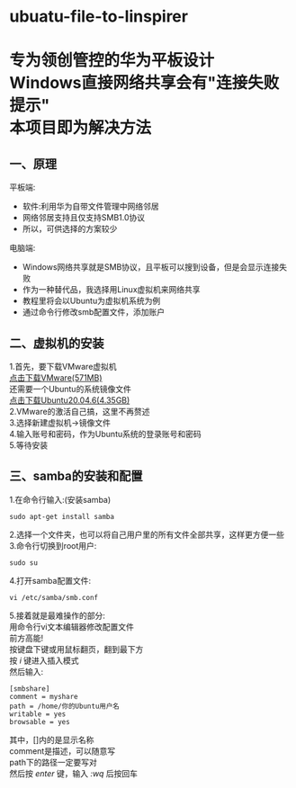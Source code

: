 # ubuatu-file-to-linspirer
专为领创管控的华为平板设计<br>
Windows直接网络共享会有"连接失败提示"<br>
本项目即为解决方法
====
一、原理
----
平板端:<br>
* 软件:利用华为自带文件管理中网络邻居<br>
* 网络邻居支持且仅支持SMB1.0协议<br>
* 所以，可供选择的方案较少<br>

电脑端:<br>
* Windows网络共享就是SMB协议，且平板可以搜到设备，但是会显示连接失败<br>
* 作为一种替代品，我选择用Linux虚拟机来网络共享<br>
* 教程里将会以Ubuntu为虚拟机系统为例<br>
* 通过命令行修改smb配置文件，添加账户<br>

二、虚拟机的安装
----
1.首先，要下载VMware虚拟机<br>
[点击下载VMware(571MB)](https://www.onlinedown.net/soft/2062.htm/)<br>
还需要一个Ubuntu的系统镜像文件<br>
[点击下载Ubuntu20.04.6(4.35GB)](http://mirrors.aliyun.com/ubuntu-releases/20.04/ubuntu-20.04.6-desktop-amd64.iso?spm=a2c6h.25603864.0.0.7f684509MplJ8J)<br>
2.VMware的激活自己搞，这里不再赘述<br>
3.选择新建虚拟机→镜像文件<br>
4.输入账号和密码，作为Ubuntu系统的登录账号和密码<br>
5.等待安装

三、samba的安装和配置
----
1.在命令行输入:(安装samba)
```
sudo apt-get install samba
```
2.选择一个文件夹，也可以将自己用户里的所有文件全部共享，这样更方便一些<br>
3.命令行切换到root用户:
```
sudo su
```
4.打开samba配置文件:
```
vi /etc/samba/smb.conf
```
5.接着就是最难操作的部分:<br>
用命令行vi文本编辑器修改配置文件<br>
前方高能!<br>
按键盘下键或用鼠标翻页，翻到最下方<br>
按 *i* 键进入插入模式<br>
然后输入:
```
[smbshare]
comment = myshare
path = /home/你的Ubuntu用户名
writable = yes
browsable = yes
```
其中，[]内的是显示名称<br>
comment是描述，可以随意写<br>
path下的路径一定要写对<br>
然后按 *enter* 键，输入 *:wq* 后按回车
